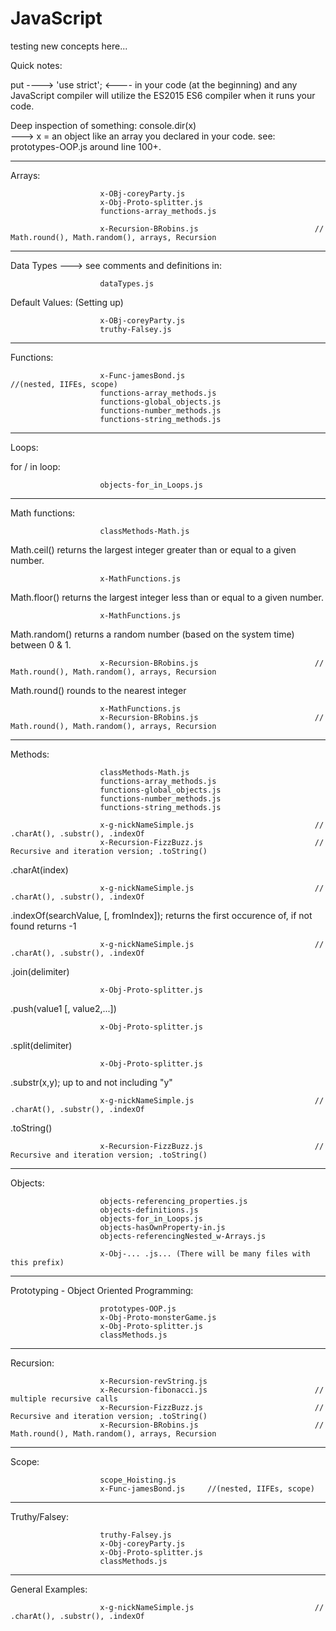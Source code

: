 # JavaScript
testing new concepts here...

Quick notes: 

put ----> 'use strict';  <---- in your code (at the beginning) and any JavaScript compiler will 
utilize the ES2015 ES6 compiler when it runs your code.

Deep inspection of something:   console.dir(x)  
            ---> x = an object like an array you declared in your code.  see:  prototypes-OOP.js  around line 100+.

-----------------
Arrays:

                        x-OBj-coreyParty.js
                        x-Obj-Proto-splitter.js
                        functions-array_methods.js
                        
                        x-Recursion-BRobins.js                          // Math.round(), Math.random(), arrays, Recursion 


-----------------

Data Types ---> see comments and definitions in: 

                        dataTypes.js


Default Values: (Setting up)

                        x-OBj-coreyParty.js
                        truthy-Falsey.js

-----------------

Functions:

                        x-Func-jamesBond.js                             //(nested, IIFEs, scope)
                        functions-array_methods.js
                        functions-global_objects.js
                        functions-number_methods.js
                        functions-string_methods.js	
-----------------

Loops:

for / in  loop:   

                        objects-for_in_Loops.js

----------------

Math functions:

                        classMethods-Math.js

Math.ceil() returns the largest integer greater than or equal to a given number.

                        x-MathFunctions.js

Math.floor() returns the largest integer less than or equal to a given number.

                        x-MathFunctions.js
                        
Math.random() returns a random number (based on the system time) between 0 & 1.

                        x-Recursion-BRobins.js                          // Math.round(), Math.random(), arrays, Recursion 

Math.round() rounds to the nearest integer

                        x-MathFunctions.js
                        x-Recursion-BRobins.js                          // Math.round(), Math.random(), arrays, Recursion 

-----------------

Methods:

                        classMethods-Math.js
                        functions-array_methods.js	
                        functions-global_objects.js
                        functions-number_methods.js
                        functions-string_methods.js
                        
                        x-g-nickNameSimple.js                           // .charAt(), .substr(), .indexOf
                        x-Recursion-FizzBuzz.js                         // Recursive and iteration version; .toString()

.charAt(index)

                        x-g-nickNameSimple.js                           // .charAt(), .substr(), .indexOf

.indexOf(searchValue, [, fromIndex]);  returns the first occurence of, if not found returns -1

                        x-g-nickNameSimple.js                           // .charAt(), .substr(), .indexOf
                        
.join(delimiter)
                        
                        x-Obj-Proto-splitter.js
                        
.push(value1 [, value2,...])

                        x-Obj-Proto-splitter.js
                        
.split(delimiter)

                        x-Obj-Proto-splitter.js

.substr(x,y);  up to and not including "y"

                        x-g-nickNameSimple.js                           // .charAt(), .substr(), .indexOf

.toString()

                        x-Recursion-FizzBuzz.js                         // Recursive and iteration version; .toString()

-----------------

Objects:

                        objects-referencing_properties.js
                        objects-definitions.js
                        objects-for_in_Loops.js	
                        objects-hasOwnProperty-in.js	
                        objects-referencingNested_w-Arrays.js	
                        
                        x-Obj-... .js... (There will be many files with this prefix)

-----------------

Prototyping - Object Oriented Programming:

                        prototypes-OOP.js
                        x-Obj-Proto-monsterGame.js
                        x-Obj-Proto-splitter.js
                        classMethods.js

-----------------

Recursion:

                        x-Recursion-revString.js
                        x-Recursion-fibonacci.js                        // multiple recursive calls
                        x-Recursion-FizzBuzz.js                         // Recursive and iteration version; .toString()
                        x-Recursion-BRobins.js                          // Math.round(), Math.random(), arrays, Recursion 

-----------------

Scope:

                        scope_Hoisting.js
                        x-Func-jamesBond.js     //(nested, IIFEs, scope) 

-----------------

Truthy/Falsey:

                        truthy-Falsey.js
                        x-Obj-coreyParty.js
                        x-Obj-Proto-splitter.js
                        classMethods.js

-----------------

General Examples:

                        x-g-nickNameSimple.js                           // .charAt(), .substr(), .indexOf
